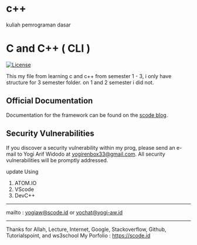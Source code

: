 # c++
kuliah pemrograman dasar

# C and C++ ( CLI )

[![License](https://poser.pugx.org/laravel/lumen-framework/license.svg)](https://scodeid.blogspot.com)

This my file from learning c and c++ from semester 1 - 3, i only have structure for 3 semester folder. on 1 and 2 semester i did not.

## Official Documentation

Documentation for the framework can be found on the [scode blog](http://scodeid.blogspot.com).

## Security Vulnerabilities

If you discover a security vulnerability within my prog, please send an e-mail to Yogi Arif Widodo at yogirenbox33@gmail.com. All security vulnerabilities will be promptly addressed.

update Using
1. ATOM.IO
2. VScode
3. DevC++

-------------------


mailto : yogiaw@scode.id or yochat@yogi-aw.id

------------------

Thanks for Allah, Lecture, Internet, Google, Stackoverflow, Github, Tutorialspoint, and ws3school
My Porfolio : https://scode.id
